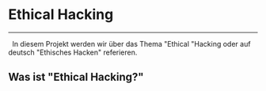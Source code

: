 # Ethical Hacking 
---
&nbsp;
In diesem Projekt werden wir über das Thema "Ethical "Hacking oder auf deutsch "Ethisches Hacken" referieren.
&nbsp;
## Was ist "Ethical Hacking?"
&nbsp;
